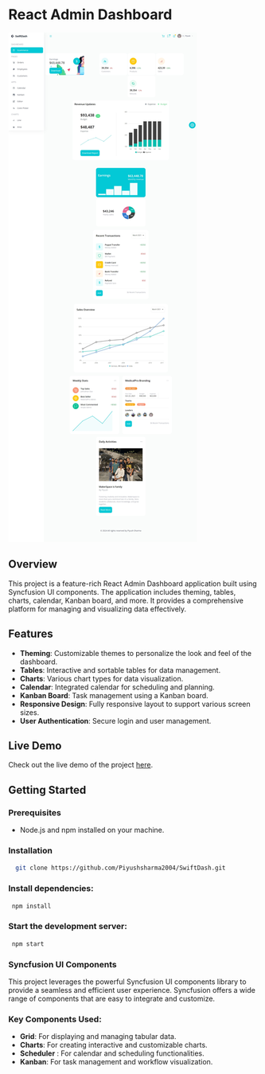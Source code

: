 # React Admin Dashboard

![Dashboard Preview](swiftdash_preview.jpeg)

## Overview

This project is a feature-rich React Admin Dashboard application built using Syncfusion UI components. The application includes theming, tables, charts, calendar, Kanban board, and more. It provides a comprehensive platform for managing and visualizing data effectively.

## Features

- **Theming**: Customizable themes to personalize the look and feel of the dashboard.
- **Tables**: Interactive and sortable tables for data management.
- **Charts**: Various chart types for data visualization.
- **Calendar**: Integrated calendar for scheduling and planning.
- **Kanban Board**: Task management using a Kanban board.
- **Responsive Design**: Fully responsive layout to support various screen sizes.
- **User Authentication**: Secure login and user management.

## Live Demo

Check out the live demo of the project [here](https://swiftdash.netlify.app/).

## Getting Started

### Prerequisites

- Node.js and npm installed on your machine.

### Installation

 ```sh
   git clone https://github.com/Piyushsharma2004/SwiftDash.git

   ```
   ### Install dependencies:
 ```sh
  npm install

   ```
   ### Start the development server:
   ```sh
    npm start
   ```
### Syncfusion UI Components

This project leverages the powerful Syncfusion UI components library to provide a seamless and efficient user experience. Syncfusion offers a wide range of components that are easy to integrate and customize.

### Key Components Used:
- **Grid**: For displaying and managing tabular data.
- **Charts**: For creating interactive and customizable charts.
- **Scheduler** : For calendar and scheduling functionalities.
- **Kanban**: For task management and workflow visualization.
